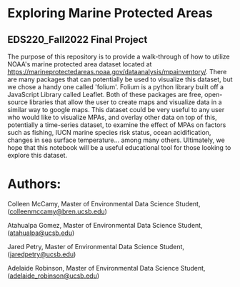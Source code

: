 # Exploring Marine Protected Areas
## EDS220_Fall2022 Final Project

The purpose of this repository is to provide a walk-through of how to utilize NOAA's marine protected area dataset located at https://marineprotectedareas.noaa.gov/dataanalysis/mpainventory/. There are many packages that can potentially be used to visualize this dataset, but we chose a handy one called 'folium'. Folium is a python library built off a JavaScript Library called Leaflet. Both of these packages are free, open-source libraries that allow the user to create maps and visualize data in a similar way to google maps. This dataset could be very useful to any user who would like to visualize MPAs, and overlay other data on top of this, potentially a time-series dataset, to examine the effect of MPAs on factors such as fishing, IUCN marine species risk status, ocean acidification, changes in sea surface temperature... among many others. Ultimately, we hope that this notebook will be a useful educational tool for those looking to explore this dataset. 

# Authors:

 Colleen McCamy, Master of Environmental Data Science Student, (colleenmccamy@bren.ucsb.edu)
 
 Atahualpa Gomez, Master of Environmental Data Science Student, (atahualpa@ucsb.edu)
 
 Jared Petry, Master of Environmental Data Science Student, (jaredpetry@ucsb.edu)
 
 Adelaide Robinson, Master of Environmental Data Science Student, (adelaide_robinson@ucsb.edu)
